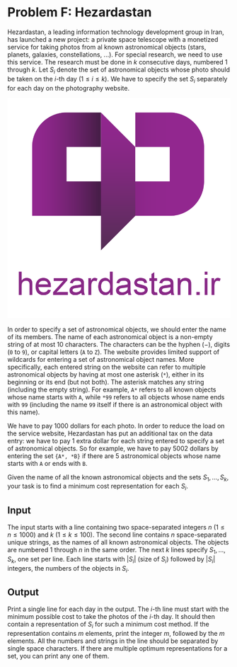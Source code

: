# Problem F: Hezardastan

Hezardastan, a leading information technology development group in Iran, has launched a new project: a private space telescope with a monetized service for taking photos from al known astronomical objects (stars, planets, galaxies, constellations, ...). For special research, we need to use this service. The research must be done in $k$ consecutive days, numbered 1 through $k$. Let $S_i$ denote the set of astronomical objects whose photo should be taken on the $i$-th day ($1 \le i \le k$). We have to specify the set $S_i$ separately for each day on the photography website.

![Image](../../img/2020/f.png)

In order to specify a set of astronomical objects, we should enter the name of its members. The name of each astronomical object is a non-empty string of at most 10 characters. The characters can be the hyphen ($-$), digits (`0` to `9`), or capital letters (`A` to `Z`). The website provides limited support of wildcards for entering a set of astronomical object names. More specifically, each entered string on the website can refer to multiple astronomical objects by having at most one asterisk (`*`), either in its beginning or its end (but not both). The asterisk matches any string (including the empty string). For example, `A*` refers to all known objects whose name starts with `A`, while `*99` refers to all objects whose name ends with `99` (including the name `99` itself if there is an astronomical object with this name).

We have to pay 1000 dollars for each photo. In order to reduce the load on the service website, Hezardastan has put an additional tax on the data entry: we have to pay 1 extra dollar for each string entered to specify a set of astronomical objects. So for example, we have to pay 5002 dollars by entering the set `{A*, *B}` if there are 5 astronomical objects whose name starts with `A` or ends with `B`.

Given the name of all the known astronomical objects and the sets $S_1, \dots, S_k$, your task is to find a minimum cost representation for each $S_i$.

## Input

The input starts with a line containing two space-separated integers $n$ ($1 \le n \le 1000$) and $k$ ($1 \le k \le 100$). The second line contains $n$ space-separated unique strings, as the names of all known astronomical objects. The objects are numbered 1 through $n$ in the same order. The next $k$ lines specify $S_1, \dots, S_k$, one set per line. Each line starts with $| S_i |$ (size of $S_i$) followed by $| S_i |$ integers, the numbers of the objects in $S_i$.

## Output

Print a single line for each day in the output. The $i$-th line must start with the minimum possible cost to take the photos of the $i$-th day. It should then contain a representation of $S_i$ for such a minimum cost method. If the representation contains $m$ elements, print the integer $m$, followed by the $m$ elements. All the numbers and strings in the line should be separated by single space characters. If there are multiple optimum representations for a set, you can print any one of them.
